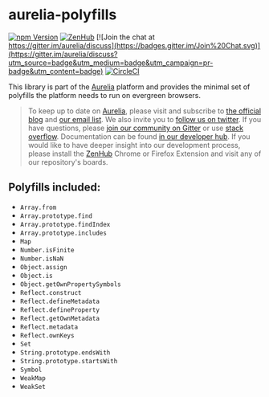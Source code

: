# aurelia-polyfills

[![npm Version](https://img.shields.io/npm/v/aurelia-polyfills.svg)](https://www.npmjs.com/package/aurelia-polyfills)
[![ZenHub](https://raw.githubusercontent.com/ZenHubIO/support/master/zenhub-badge.png)](https://zenhub.io)
[![Join the chat at https://gitter.im/aurelia/discuss](https://badges.gitter.im/Join%20Chat.svg)](https://gitter.im/aurelia/discuss?utm_source=badge&utm_medium=badge&utm_campaign=pr-badge&utm_content=badge)
[![CircleCI](https://circleci.com/gh/aurelia/polyfills.svg?style=shield)](https://circleci.com/gh/aurelia/polyfills)

This library is part of the [Aurelia](http://www.aurelia.io/) platform and provides the minimal set of polyfills the platform needs to run on evergreen browsers.

> To keep up to date on [Aurelia](http://www.aurelia.io/), please visit and subscribe to [the official blog](http://blog.aurelia.io/) and [our email list](http://eepurl.com/ces50j). We also invite you to [follow us on twitter](https://twitter.com/aureliaeffect). If you have questions, please [join our community on Gitter](https://gitter.im/aurelia/discuss) or use [stack overflow](http://stackoverflow.com/search?q=aurelia). Documentation can be found [in our developer hub](http://aurelia.io/hub.html). If you would like to have deeper insight into our development process, please install the [ZenHub](https://zenhub.io) Chrome or Firefox Extension and visit any of our repository's boards.

## Polyfills included:
- `Array.from`
- `Array.prototype.find`
- `Array.prototype.findIndex`
- `Array.prototype.includes`
- `Map`
- `Number.isFinite`
- `Number.isNaN`
- `Object.assign`
- `Object.is`
- `Object.getOwnPropertySymbols`
- `Reflect.construct`
- `Reflect.defineMetadata`
- `Reflect.defineProperty`
- `Reflect.getOwnMetadata`
- `Reflect.metadata`
- `Reflect.ownKeys`
- `Set`
- `String.prototype.endsWith`
- `String.prototype.startsWith`
- `Symbol`
- `WeakMap`
- `WeakSet`

